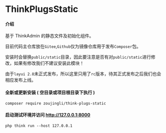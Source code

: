 # ThinkPlugsStatic

#### 介绍

基于 ThinkAdmin 的静态文件及初始化组件。

目前代码主仓库放在`Gitee`,`Github`仅为镜像仓库用于发布`Composer`包。

安装时会替换`public/static`目录，因此要注意是否有对`public/static`进行修改，如果有修改我们不建议安装此模块！

由于`layui 2.8`未正式发布，所以这里只用了`rc`版本，待其正式发布之后我们也会相应发布上线。

#### 全新或更新安装 ( 空目录或项目根目录下执行 )

```shell
composer require zoujingli/think-plugs-static
```

#### 启动测试环境并访问 http://127.0.0.1:8000

```shell
php think run --host 127.0.0.1
```